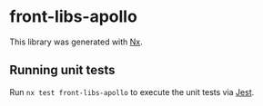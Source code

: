 # front-libs-apollo

This library was generated with [Nx](https://nx.dev).

## Running unit tests

Run `nx test front-libs-apollo` to execute the unit tests via [Jest](https://jestjs.io).
